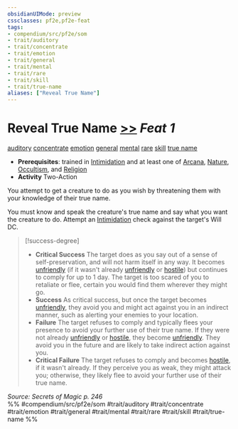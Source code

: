 ```yaml
---
obsidianUIMode: preview
cssclasses: pf2e,pf2e-feat
tags:
- compendium/src/pf2e/som
- trait/auditory
- trait/concentrate
- trait/emotion
- trait/general
- trait/mental
- trait/rare
- trait/skill
- trait/true-name
aliases: ["Reveal True Name"]
---
```

# Reveal True Name  [>>](rules/core-rulebook/chapter-9-playing-the-game.md#Actions "Two-Action") *Feat 1*  
[auditory](rules/traits/auditory.md "Auditory Effect Trait")  [concentrate](rules/traits/concentrate.md "Concentrate Action & Ability Trait")  [emotion](rules/traits/emotion.md "Emotion Effect Trait")  [general](rules/traits/general.md "General Feat Trait")  [mental](rules/traits/mental.md "Mental Effect Trait")  [rare](rules/traits/rare.md "Rare Rarity Trait")  [skill](rules/traits/skill.md "Skill Feat Trait")  [true name](rules/traits/true-name-som.md "True Name General Trait")  

- **Prerequisites**: trained in [Intimidation](compendium/skills.md#Intimidation) and at least one of [Arcana](compendium/skills.md#Arcana), [Nature](compendium/skills.md#Nature), [Occultism](compendium/skills.md#Occultism), and [Religion](compendium/skills.md#Religion)
- **Activity** Two-Action

You attempt to get a creature to do as you wish by threatening them with your knowledge of their true name.

You must know and speak the creature's true name and say what you want the creature to do. Attempt an [Intimidation](compendium/skills.md#Intimidation) check against the target's Will DC.

> [!success-degree] 
> - **Critical Success** The target does as you say out of a sense of self-preservation, and will not harm itself in any way. It becomes [unfriendly](rules/conditions.md#Unfriendly) (if it wasn't already [unfriendly](rules/conditions.md#Unfriendly) or [hostile](rules/conditions.md#Hostile)) but continues to comply for up to 1 day. The target is too scared of you to retaliate or flee, certain you would find them wherever they might go.
> - **Success** As critical success, but once the target becomes [unfriendly](rules/conditions.md#Unfriendly), they avoid you and might act against you in an indirect manner, such as alerting your enemies to your location.
> - **Failure** The target refuses to comply and typically flees your presence to avoid your further use of their true name. If they were not already [unfriendly](rules/conditions.md#Unfriendly) or [hostile](rules/conditions.md#Hostile), they become [unfriendly](rules/conditions.md#Unfriendly). They avoid you in the future and are likely to take indirect action against you.
> - **Critical Failure** The target refuses to comply and becomes [hostile](rules/conditions.md#Hostile), if it wasn't already. If they perceive you as weak, they might attack you; otherwise, they likely flee to avoid your further use of their true name.

*Source: Secrets of Magic p. 246*  
%% #compendium/src/pf2e/som #trait/auditory #trait/concentrate #trait/emotion #trait/general #trait/mental #trait/rare #trait/skill #trait/true-name %%